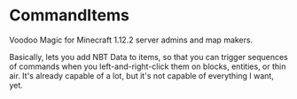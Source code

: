 # CommandItems
Voodoo Magic for Minecraft 1.12.2 server admins and map makers.

Basically, lets you add NBT Data to items, so that you can trigger sequences of commands when you left-and-right-click
them on blocks, entities, or thin air. It's already capable of a lot, but it's not capable of everything I want, yet.
